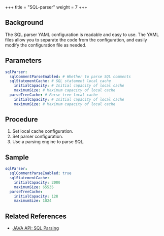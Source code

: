 +++
title = "SQL-parser"
weight = 7
+++

## Background

The SQL parser YAML configuration is readable and easy to use. The YAML files allow you to separate the code from the configuration, and easily modify the configuration file as needed.

## Parameters

```yaml
sqlParser:
  sqlCommentParseEnabled: # Whether to parse SQL comments 
  sqlStatementCache: # SQL statement local cache
    initialCapacity: # Initial capacity of local cache
    maximumSize: # Maximum capacity of local cache
  parseTreeCache: # Parse tree local cache
    initialCapacity: # Initial capacity of local cache
    maximumSize: # Maximum capacity of local cache
```

## Procedure
1. Set local cache configuration.
2. Set parser configuration.
3. Use a parsing engine to parse SQL.
   
## Sample
```yaml
sqlParser:
  sqlCommentParseEnabled: true
  sqlStatementCache:
    initialCapacity: 2000
    maximumSize: 65535
  parseTreeCache:
    initialCapacity: 128
    maximumSize: 1024
```

## Related References
- [JAVA API: SQL Parsing](/en/user-manual/shardingsphere-jdbc/java-api/rules/sql-parser/)
